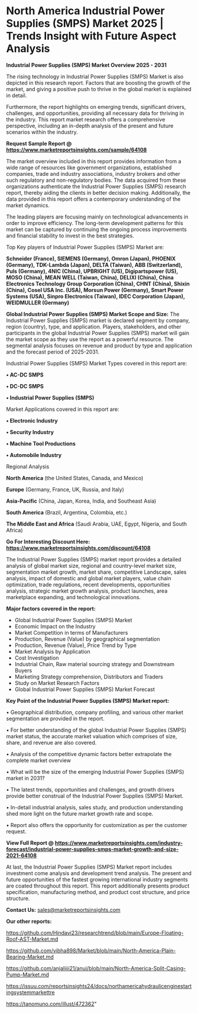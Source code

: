 # North America Industrial Power Supplies (SMPS) Market 2025 | Trends Insight with Future Aspect Analysis

<Strong> Industrial Power Supplies (SMPS) Market Overview 2025 - 2031</strong>

The rising technology in Industrial Power Supplies (SMPS) Market is also depicted in this research report. Factors that are boosting the growth of the market, and giving a positive push to thrive in the global market is explained in detail.

Furthermore, the report highlights on emerging trends, significant drivers, challenges, and opportunities, providing all necessary data for thriving in the industry. This report market research offers a comprehensive perspective, including an in-depth analysis of the present and future scenarios within the industry.

<strong>Request Sample Report @ <a href=https://www.marketreportsinsights.com/sample/64108>https://www.marketreportsinsights.com/sample/64108</a></strong>

The market overview included in this report provides information from a wide range of resources like government organizations, established companies, trade and industry associations, industry brokers and other such regulatory and non-regulatory bodies. The data acquired from these organizations authenticate the Industrial Power Supplies (SMPS) research report, thereby aiding the clients in better decision making. Additionally, the data provided in this report offers a contemporary understanding of the market dynamics.

The leading players are focusing mainly on technological advancements in order to improve efficiency. The long-term development patterns for this market can be captured by continuing the ongoing process improvements and financial stability to invest in the best strategies.

Top Key players of Industrial Power Supplies (SMPS) Market are:

<strong>Schneider (France), SIEMENS (Germany), Omron (Japan), PHOENIX (Germany), TDK-Lambda (Japan), DELTA (Taiwan), ABB (Switzerland), Puls (Germany), 4NIC (China), UPBRIGHT (US), Digipartspower (US), MOSO (China), MEAN WELL (Taiwan, China), DELIXI (China), China Electronics Technology Group Corporation (China), CHNT (China), Shixin (China), Cosel USA Inc. (USA), Morsun Power (Germany), Smart Power Systems (USA), Sinpro Electronics (Taiwan), IDEC Corporation (Japan), WEIDMULLER (Germany)</strong>

<strong><b>Global Industrial Power Supplies (SMPS) Market Scope and Size:</b></strong>
The Industrial Power Supplies (SMPS) market is declared segment by company, region (country), type, and application. Players, stakeholders, and other participants in the global Industrial Power Supplies (SMPS) market will gain the market scope as they use the report as a powerful resource. The segmental analysis focuses on revenue and product by type and application and the forecast period of 2025-2031.

Industrial Power Supplies (SMPS) Market Types covered in this report are:

<strong>• AC-DC SMPS

• DC-DC SMPS

• Industrial Power Supplies (SMPS)</strong>

Market Applications covered in this report are:

<strong>• Electronic Industry

• Security Industry

• Machine Tool Productions

• Automobile Industry</strong> 

Regional Analysis

<strong>North America</strong> (the United States, Canada, and Mexico)

<strong>Europe</strong> (Germany, France, UK, Russia, and Italy)

<strong>Asia-Pacific</strong> (China, Japan, Korea, India, and Southeast Asia)

<strong>South America</strong> (Brazil, Argentina, Colombia, etc.)

<strong>The Middle East and Africa</strong> (Saudi Arabia, UAE, Egypt, Nigeria, and South Africa)

<strong>Go For Interesting Discount Here: <a href=https://www.marketreportsinsights.com/discount/64108>https://www.marketreportsinsights.com/discount/64108</a></strong>

The Industrial Power Supplies (SMPS) market report provides a detailed analysis of global market size, regional and country-level market size, segmentation market growth, market share, competitive Landscape, sales analysis, impact of domestic and global market players, value chain optimization, trade regulations, recent developments, opportunities analysis, strategic market growth analysis, product launches, area marketplace expanding, and technological innovations.

<strong><b>Major factors covered in the report:</b></strong>
<ul>
  <li>Global Industrial Power Supplies (SMPS) Market </li>
  <li>Economic Impact on the Industry</li>
  <li>Market Competition in terms of Manufacturers</li>
  <li>Production, Revenue (Value) by geographical segmentation</li>
  <li>Production, Revenue (Value), Price Trend by Type</li>
  <li>Market Analysis by Application</li>
  <li>Cost Investigation</li>
  <li>Industrial Chain, Raw material sourcing strategy and Downstream Buyers</li>
  <li>Marketing Strategy comprehension, Distributors and Traders</li>
  <li>Study on Market Research Factors</li>
  <li>Global Industrial Power Supplies (SMPS) Market Forecast</li>
</ul>

<strong><b>Key Point of the Industrial Power Supplies (SMPS) Market report:</b></strong>

• Geographical distribution, company profiling, and various other market segmentation are provided in the report.

• For better understanding of the global Industrial Power Supplies (SMPS) market status, the accurate market valuation which comprises of size, share, and revenue are also covered.

• Analysis of the competitive dynamic factors better extrapolate the complete market overview

• What will be the size of the emerging Industrial Power Supplies (SMPS) market in 2031?

• The latest trends, opportunities and challenges, and growth drivers provide better construal of the Industrial Power Supplies (SMPS) Market.

• In-detail industrial analysis, sales study, and production understanding shed more light on the future market growth rate and scope.

• Report also offers the opportunity for customization as per the customer request.

<strong><b>View Full Report @ <a href=https://www.marketreportsinsights.com/industry-forecast/industrial-power-supplies-smps-market-growth-and-size-2021-64108>https://www.marketreportsinsights.com/industry-forecast/industrial-power-supplies-smps-market-growth-and-size-2021-64108</a></b></strong>


At last, the Industrial Power Supplies (SMPS) Market report includes investment come analysis and development trend analysis. The present and future opportunities of the fastest growing international industry segments are coated throughout this report. This report additionally presents product specification, manufacturing method, and product cost structure, and price structure.

<strong>Contact Us:</strong>
sales@marketreportsinsights.com

<strong>Our other reports:</strong>

<a href=https://github.com/Hindavi23/researchtrend/blob/main/Europe-Floating-Roof-AST-Market.md>https://github.com/Hindavi23/researchtrend/blob/main/Europe-Floating-Roof-AST-Market.md</a>

<a href=https://github.com/vibha898/Market/blob/main/North-America-Plain-Bearing-Market.md>https://github.com/vibha898/Market/blob/main/North-America-Plain-Bearing-Market.md</a>

<a href=https://github.com/anjaliiii21/anui/blob/main/North-America-Split-Casing-Pump-Market.md>https://github.com/anjaliiii21/anui/blob/main/North-America-Split-Casing-Pump-Market.md</a>

<a href=https://issuu.com/reportsinsights24/docs/northamericahydraulicenginestartingsystemmarkettre>https://issuu.com/reportsinsights24/docs/northamericahydraulicenginestartingsystemmarkettre</a>

<a href=https://tanomuno.com/illust/472362>https://tanomuno.com/illust/472362</a>"
